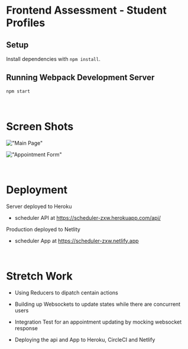 # Frontend Assessment - Student Profiles

## Setup

Install dependencies with `npm install`.

## Running Webpack Development Server

```sh
npm start
```

&nbsp;
# Screen Shots

!["Main Page"](docs/scheduler-main_page.png)

!["Appointment Form"](docs/scheduler-appointment_form.png)

&nbsp;

# Deployment

Server deployed to Heroku
* scheduler API at https://scheduler-zxw.herokuapp.com/api/

Production deployed to Netlity
* scheduler App at https://scheduler-zxw.netlify.app

&nbsp;
# Stretch Work

- Using Reducers to dipatch centain actions

- Building up Websockets to update states while there are concurrent users

- Integration Test for an appointment updating by mocking websocket response

- Deploying the api and App to Heroku, CircleCI and Netlify
